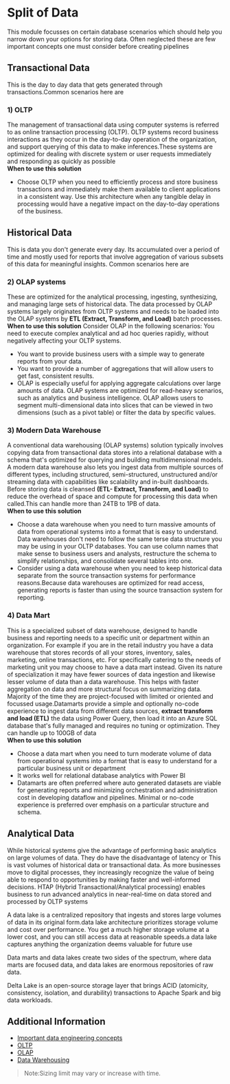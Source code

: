 # Split of Data

This module focusses on certain database scenarios which should help you narrow down your options for storing data. Often neglected these are few important concepts one must consider before creating pipelines

## Transactional Data

This is the day to day data that gets generated through transactions.Common scenarios here are

### 1) OLTP

The management of transactional data using computer systems is referred to as online transaction processing (OLTP). OLTP systems record business interactions as they occur in the day-to-day operation of the organization, and support querying of this data to make inferences.These systems are optimized for dealing with discrete system or user requests immediately and responding as quickly as possible </br>
**When to use this solution**

* Choose OLTP when you need to efficiently process and store business transactions and immediately make them available to client applications in a consistent way. Use this architecture when any tangible delay in processing would have a negative impact on the day-to-day operations of the business.

## Historical Data

This is data you don't generate every day. Its accumulated over a period of time and mostly used for reports that involve aggregation of various subsets of this data for meaningful insights. Common scenarios here are

### 2) OLAP systems

These are optimized for the analytical processing, ingesting, synthesizing, and managing large sets of historical data. The data processed by OLAP systems largely originates from OLTP systems and needs to be loaded into the OLAP systems by **ETL (Extract, Transform, and Load)** batch processes.</br>
**When to use this solution**
Consider OLAP in the following scenarios:
You need to execute complex analytical and ad hoc queries rapidly, without negatively affecting your OLTP systems.

* You want to provide business users with a simple way to generate reports from your data.
* You want to provide a number of aggregations that will allow users to get fast, consistent results.
* OLAP is especially useful for applying aggregate calculations over large amounts of data. OLAP systems are optimized for read-heavy scenarios, such as analytics and business intelligence. OLAP allows users to segment multi-dimensional data into slices that can be viewed in two dimensions (such as a pivot table) or filter the data by specific values.

### 3) Modern Data Warehouse

A conventional data warehousing (OLAP systems) solution typically involves copying data from transactional data stores into a relational database with a schema that's optimized for querying and building multidimensional models. A modern data warehouse also lets you ingest data from multiple sources of different types, including structured, semi-structured, unstructured and/or streaming data with capabilities like scalability and in-built dashboards. Before storing data is cleansed **(ETL- Extract, Transform, and Load)** to reduce the overhead of space and compute for processing this data when called.This can handle more than 24TB to 1PB of data.</br>
**When to use this solution**

* Choose a data warehouse when you need to turn massive amounts of data from operational systems into a format that is easy to understand. Data warehouses don't need to follow the same terse data structure you may be using in your OLTP databases. You can use column names that make sense to business users and analysts, restructure the schema to simplify relationships, and consolidate several tables into one.
* Consider using a data warehouse when you need to keep historical data separate from the source transaction systems for performance reasons.Because data warehouses are optimized for read access, generating reports is faster than using the source transaction system for reporting.

### 4) Data Mart

This is a specialized subset of data warehouse, designed to handle business and reporting needs to a specific unit or department within an organization. For example if you are in the retail industry you have a data warehouse that stores records of all your stores, inventory, sales, marketing, online transactions, etc. For specifically catering to the needs of marketing unit you may choose to have a data mart instead. Given its nature of specialization it may have fewer sources of data ingestion and likewise lesser volume of data than a data warehouse. This helps with faster aggregation on data and more structural focus on summarizing data. Majority of the time they are project-focused with limited or oriented and focussed usage.Datamarts provide a simple and optionally no-code experience to ingest data from different data sources, **extract transform and load (ETL)** the data using Power Query, then load it into an Azure SQL database that's fully managed and requires no tuning or optimization. They can handle up to 100GB of data </br>
**When to use this solution**

* Choose a data mart when you need to turn moderate volume of data from operational systems into a format that is easy to understand for a particular business unit or department 
* It works well for relational database analytics with Power BI
* Datamarts are often preferred where auto generated datasets are viable for generating reports and minimizing orchestration and administration cost in developing dataflow and pipelines. Minimal or no-code experience is preferred over emphasis on a particular structure and schema.

## Analytical Data

While historical systems give the advantage of performing basic analytics on large volumes of data. They do have the disadvantage of latency or
This is vast volumes of historical data or transactional data. As more businesses move to digital processes, they increasingly recognize the value of being able to respond to opportunities by making faster and well-informed decisions. HTAP (Hybrid Transactional/Analytical processing) enables business to run advanced analytics in near-real-time on data stored and processed by OLTP systems

A data lake is a centralized repository that ingests and stores large volumes of data in its original form.data lake architecture prioritizes storage volume and cost over performance. You get a much higher storage volume at a lower cost, and you can still access data at reasonable speeds.a data lake captures anything the organization deems valuable for future use

Data marts and data lakes create two sides of the spectrum, where data marts are focused data, and data lakes are enormous repositories of raw data.

Delta Lake is an open-source storage layer that brings ACID (atomicity, consistency, isolation, and durability) transactions to Apache Spark and big data workloads.

## Additional Information

* [Important data engineering concepts](https://learn.microsoft.com/training/modules/introduction-to-data-engineering-azure/4-common-patterns-azure-data-engineering)
* [OLTP](https://learn.microsoft.com/azure/architecture/data-guide/relational-data/online-transaction-processing)
* [OLAP](https://learn.microsoft.com/azure/architecture/data-guide/relational-data/online-analytical-processing)
* [Data Warehousing](https://learn.microsoft.com/azure/architecture/data-guide/relational-data/data-warehousing)


> Note:Sizing limit may vary or increase with time. </br>